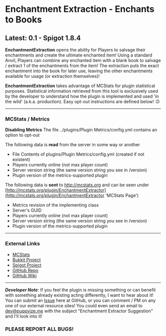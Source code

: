 # Enchantment Extraction - Enchants to Books #
## Latest: 0.1 - Spigot 1.8.4 ##

**EnchantmentExtraction** opens the ability for Players to salvage their enchantments and create the ultimate enchanted item! Using a standard Anvil, Players can combine any enchanted item with a blank book to salvage / extract 1 of the enchantments from the item! The extraction puts the exact enchantment into the book for later use, leaving the other enchantments available for usage (or extraction themselves)! 

**EnchantmentExtraction** takes advantage of MCStats for plugin statistical purposes. Statistical information retrieved from this tool is exclusively used by the developer to understand how the plugin is implemented and used 'in the wild' (a.k.a. production). Easy opt-out instructions are defined below! :D  

-----

### MCStats / Metrics ###

**Disabling Metrics**
The file ../plugins/Plugin Metrics/config.yml contains an option to opt-out  

The following data is **read** from the server in some way or another  

- File Contents of plugins/Plugin Metrics/config.yml (created if not existent)
- Players currently online (not max player count)
- Server version string (the same version string you see in /version)
- Plugin version of the metrics-supported plugin

The following data is **sent** to http://mcstats.org and can be seen under [http://mcstats.org/plugin/EnchantmentExtractor](http://mcstats.org/plugin/EnchantmentExtractor 'MCStats Page')

- Metrics revision of the implementing class
- Server's GUID
- Players currently online (not max player count)
- Server version string (the same version string you see in /version)
- Plugin version of the metrics-supported plugin

-----

### External Links ###
- [MCStats](http://mcstats.org/plugin/EnchantmentExtractor 'MCStats Details')
- [Bukkit Project](http://dev.bukkit.org/bukkit-plugins/enchantmentextractor/ 'Bukkit Project Page')
- [Spigot Project](http://www.spigotmc.org/resources/enchantmentextractor/ 'Spigot Project Page')
- [GitHub Repo](https://github.com/puppyize/EnchantmentExtractor 'The Repository')
- [GitHub Wiki](https://github.com/puppyize/EnchantmentExtractor/wiki 'The Wiki')

-----

_**Developer Note**_: If you feel the plugin is missing something or can benefit with something already existing acting differently, I want to hear about it! You can submit an [Issue](https://github.com/puppyize/EnchantmentExtractor/issues/new) here at GitHub, or you can comment / PM on any one of our external resource sites! You could even send an email to <dev@puppyize.me> with the subject "Enchantment Extractor Suggestion" and I'll look into it! 

### PLEASE REPORT ALL BUGS! ###  
